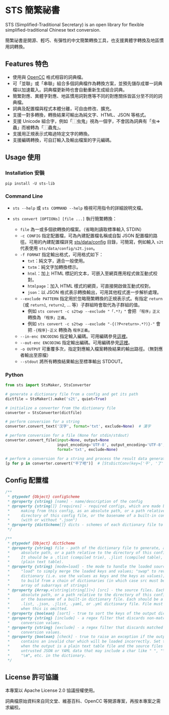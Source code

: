 # STS 簡繁祕書

STS (Simplified-Traditional Secretary) is an open library for flexible simplified-traditional Chinese text conversion.

簡繁祕書是開源、輕巧、有彈性的中文簡繁轉換工具，也支援異體字轉換及地區慣用詞轉換。

## Features 特色

* 使用與 [OpenCC](https://github.com/BYVoid/OpenCC) 格式相容的詞典檔。
* 可「並聯」或「串聯」組合多個詞典檔作為轉換方案，並預先儲存成單一詞典檔以加速載入。詞典檔更新時也會自動重新生成組合詞典。
* 簡繁對應、異體字對應、地區慣用詞對應等不同的對應關係皆區分至不同的詞典檔。
* 詞典及配置檔與程式本體分離，可自由修改、擴充。
* 支援一對多轉換，轉換結果可輸出為純文字、HTML、JSON 等格式。
* 支援 Unicode 組合字，例如「⿰虫鬼」視為一個字，不會因為詞典有「虫=>蟲」而被轉為「⿰蟲鬼」。
* 支援用正規表示式略過特定文字的轉換。
* 支援編碼轉換，可自訂輸入及輸出檔案的字元編碼。

## Usage 使用

### Installation 安裝

    pip install -U sts-lib

### Command Line

* `sts --help` 或 `sts COMMAND --help` 檢視可用指令的詳細說明文檔。

* `sts convert [OPTIONs] [file ...]` 執行簡繁轉換：
  * `file` 為一或多個欲轉換的檔案。（省略則讀取標準輸入 STDIN）
  * `-c CONFIG` 指定配置檔，可為內建配置檔名稱或自製 JSON 配置檔的路徑。可用的內建配置檔詳見 [sts/data/config](https://github.com/danny0838/sts-lib/tree/master/sts/data/config) 目錄，可簡寫，例如輸入 `s2t` 代表使用 `sts/data/config/s2t.json`。
  * `-f FORMAT` 指定輸出格式，可用格式如下：
    * `txt`：純文字，適合一般使用。
    * `txtm`：純文字加轉換標示。
    * `html`：加上 HTML 標記的文本，可嵌入至網頁應用程式做互動式校對。
    * `htmlpage`：加入 HTML 樣式的網頁，可直接開啟做互動式校對。
    * `json`：以 JSON 格式表示轉換輸出，可用其他程式進一步解析處理。
  * `--exclude PATTERN` 指定用於忽略簡繁轉換的正規表示式。有指定 `return`（或 `return1`, `return2`, ... 等）子群組時會取代為子群組的值。
    * 例如 `sts convert -c s2twp --exclude "「.*?」"` 會把 `「程序」正义` 轉換為 `「程序」正義`。
    * 例如 `sts convert -c s2twp --exclude "-{(?P<return>.*?)}-"` 會把 `-{程序}-正义` 轉換為 `程序正義`。
  * `--in-enc ENCODING` 指定輸入編碼。可用編碼參見[這裡](https://docs.python.org/3/library/codecs.html#standard-encodings)。
  * `--out-enc ENCODING` 指定輸出編碼。可用編碼參見[這裡](https://docs.python.org/3/library/codecs.html#standard-encodings)。
  * `-o OUTPUT` 可重覆多次，指定對應輸入檔案轉換結果的輸出路徑。（無對應者輸出至原檔）
  * `--stdout` 將所有轉換結果輸出至標準輸出 STDOUT。

### Python

```python
from sts import StsMaker, StsConverter

# generate a dictionary file from a config and get its path
dictfile = StsMaker().make('s2t', quiet=True)

# initialize a converter from the dictionary file
converter = StsConverter(dictfile)

# perform conversion for a string
converter.convert_text('汉字', format='txt', exclude=None)  # 漢字

# perform conversion for a file (None for stdin/stdout)
converter.convert_file(input=None, output=None
                       input_encoding='UTF-8', output_encoding='UTF-8',
                       format='txt', exclude=None)

# perform a conversion for a string and process the result data generator
[p for p in converter.convert("干了吧")]  # [StsDictConv(key=['干', '了'], values=['幹了', '乾了']), '吧']
```

## Config 配置檔

```javascript
/**
 * @typedef {Object} configScheme
 * @property {string} [name] - name/description of the config
 * @property {string[]} [requires] - required configs, which are made before
 *     making from this config, as an absolute path, or a path relative to the
 *     directory of this config file, or the basename of a built-in config file
 *     (with or without ".json")
 * @property {dictScheme[]} dicts - schemes of each dictionary file to generate
 */

/**
 * @typedef {Object} dictScheme
 * @property {string} file - path of the dictionary file to generate, as an
 *     absolute path, or a path relative to the directory of this config file.
 *     It should be a .tlist (compiled trie), .jlist (compiled table), or .list
 *     (plain text table).
 * @property {string} [mode=load] - the mode to handle the loaded source files:
 *     "load" to simply merge the loaded keys and values; "swap" to reverse the
 *     dictionary (i.e. use the values as keys and the keys as values); "join"
 *     to build from a chain of dictionaries (in which case src must be an
 *     array of subarrays of strings)
 * @property {Array.<(string|string[])>} [src] - the source files. Each as an
 *     absolute path, or a path relative to the directory of this config file,
 *     or the basename of a built-in dictionary file. Each should be a .txt,
 *     .list, .json, .jlist, .yaml, or .yml dictionary file. File must exist
 *     when this is omitted.
 * @property {boolean} [sort] - true to sort the keys of the output dictionary.
 * @property {string} [include] - a regex filter that discards non-matched
 *     conversion values.
 * @property {string} [exclude] - a regex filter that discards matched
 *     conversion values.
 * @property {boolean} [check] - true to raise an exception if the output
 *     contains an invalid char which will be loaded incorrectly. Set this
 *     when the output is a plain text table file and the source files contain
 *     untrusted JSON or YAML data that may include a char like " ", "\t",
 *     "\n", etc. in the dictionary.
 */
```

## License 許可協議

本專案以 Apache License 2.0 協議授權使用。

詞典檔原始資料來自同文堂、維基百科、OpenCC 等開源專案，再按本專案之需求編校。
